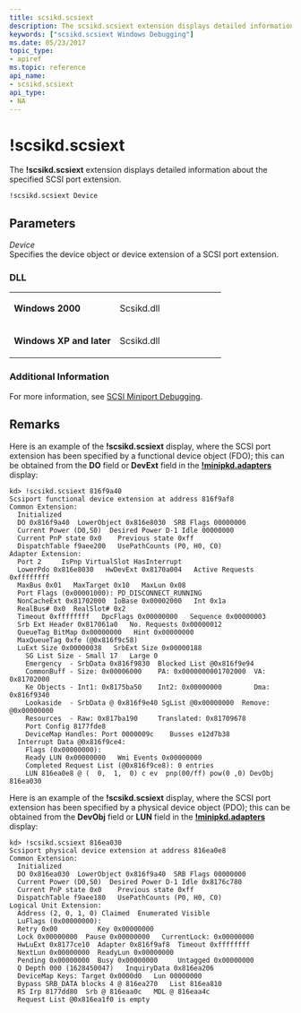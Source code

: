 ```yaml
---
title: scsikd.scsiext
description: The scsikd.scsiext extension displays detailed information about the specified SCSI port extension.
keywords: ["scsikd.scsiext Windows Debugging"]
ms.date: 05/23/2017
topic_type:
- apiref
ms.topic: reference
api_name:
- scsikd.scsiext
api_type:
- NA
---
```


# !scsikd.scsiext


The **!scsikd.scsiext** extension displays detailed information about the specified SCSI port extension.

```dbgcmd
!scsikd.scsiext Device 
```

## <span id="Parameters"></span><span id="parameters"></span><span id="PARAMETERS"></span>Parameters


<span id="_______Device______"></span><span id="_______device______"></span><span id="_______DEVICE______"></span> *Device*   
Specifies the device object or device extension of a SCSI port extension.

### <span id="DLL"></span><span id="dll"></span>DLL

<table>
<colgroup>
<col width="50%" />
<col width="50%" />
</colgroup>
<tbody>
<tr class="odd">
<td align="left"><p><strong>Windows 2000</strong></p></td>
<td align="left"><p>Scsikd.dll</p></td>
</tr>
<tr class="even">
<td align="left"><p><strong>Windows XP and later</strong></p></td>
<td align="left"><p>Scsikd.dll</p></td>
</tr>
</tbody>
</table>

 

### <span id="Additional_Information"></span><span id="additional_information"></span><span id="ADDITIONAL_INFORMATION"></span>Additional Information

For more information, see [SCSI Miniport Debugging](scsi-miniport-debugging.md).

## Remarks

Here is an example of the **!scsikd.scsiext** display, where the SCSI port extension has been specified by a functional device object (FDO); this can be obtained from the **DO** field or **DevExt** field in the [**!minipkd.adapters**](-minipkd-adapters.md) display:

```dbgcmd
kd> !scsikd.scsiext 816f9a40 
Scsiport functional device extension at address 816f9af8
Common Extension:
  Initialized
  DO 0x816f9a40  LowerObject 0x816e8030  SRB Flags 00000000
  Current Power (D0,S0)  Desired Power D-1 Idle 00000000
  Current PnP state 0x0    Previous state 0xff
  DispatchTable f9aee200   UsePathCounts (P0, H0, C0)
Adapter Extension:
  Port 2     IsPnp VirtualSlot HasInterrupt
  LowerPdo 0x816e8030   HwDevExt 0x8170a004   Active Requests 0xffffffff
  MaxBus 0x01   MaxTarget 0x10   MaxLun 0x08
  Port Flags (0x00001000): PD_DISCONNECT_RUNNING
  NonCacheExt 0x81702000  IoBase 0x00002000   Int 0x1a
  RealBus# 0x0  RealSlot# 0x2
  Timeout 0xffffffff   DpcFlags 0x00000000   Sequence 0x00000003
  Srb Ext Header 0x817061a0   No. Requests 0x00000012
  QueueTag BitMap 0x00000000   Hint 0x00000000
  MaxQueueTag 0xfe (@0x816f9c58)
  LuExt Size 0x00000038   SrbExt Size 0x00000188
    SG List Size - Small 17   Large 0
    Emergency  - SrbData 0x816f9830  Blocked List @0x816f9e94
    CommonBuff - Size: 0x00006000    PA: 0x0000000001702000  VA: 0x81702000
    Ke Objects - Int1: 0x8175ba50    Int2: 0x00000000        Dma: 0x816f9340
    Lookaside  - SrbData @ 0x816f9e40 SgList @0x00000000  Remove: @0x00000000
    Resources  - Raw: 0x817ba190     Translated: 0x81709678
    Port Config 8177fde8
    DeviceMap Handles: Port 0000009c    Busses e12d7b38
  Interrupt Data @0x816f9ce4:
    Flags (0x00000000):
    Ready LUN 0x00000000   Wmi Events 0x00000000
    Completed Request List (@0x816f9ce8): 0 entries
    LUN 816ea0e8 @ (  0,  1,  0) c ev  pnp(00/ff) pow(0 ,0) DevObj 816ea030
```

Here is an example of the **!scsikd.scsiext** display, where the SCSI port extension has been specified by a physical device object (PDO); this can be obtained from the **DevObj** field or **LUN** field in the [**!minipkd.adapters**](-minipkd-adapters.md) display:

```dbgcmd
kd> !scsikd.scsiext 816ea030
Scsiport physical device extension at address 816ea0e8
Common Extension:
  Initialized
  DO 0x816ea030  LowerObject 0x816f9a40  SRB Flags 00000000
  Current Power (D0,S0)  Desired Power D-1 Idle 0x8176c780
  Current PnP state 0x0    Previous state 0xff
  DispatchTable f9aee180   UsePathCounts (P0, H0, C0)
Logical Unit Extension:
  Address (2, 0, 1, 0) Claimed  Enumerated Visible
  LuFlags (0x00000000):
  Retry 0x00          Key 0x00000000
  Lock 0x00000000  Pause 0x00000000   CurrentLock: 0x00000000
  HwLuExt 0x8177ce10  Adapter 0x816f9af8  Timeout 0xffffffff
  NextLun 0x00000000  ReadyLun 0x00000000
  Pending 0x00000000  Busy 0x00000000     Untagged 0x00000000
  Q Depth 000 (1628450047)   InquiryData 0x816ea206
  DeviceMap Keys: Target 0x0000d0   Lun 00000000
  Bypass SRB_DATA blocks 4 @ 816ea270   List 816ea810
  RS Irp 8177dd80  Srb @ 816eaa0c   MDL @ 816eaa4c
  Request List @0x816ea1f0 is empty
```

 

 





